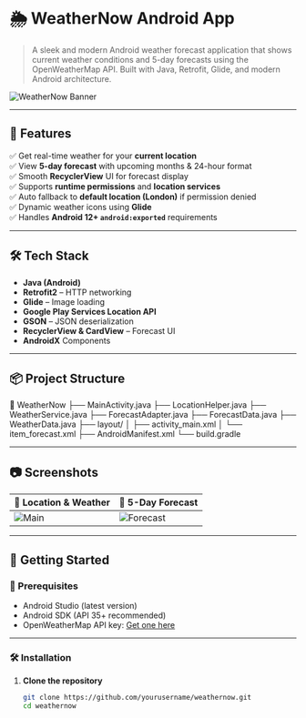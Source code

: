 # 🌦️ WeatherNow Android App

> A sleek and modern Android weather forecast application that shows current weather conditions and 5-day forecasts using the OpenWeatherMap API. Built with Java, Retrofit, Glide, and modern Android architecture.

![WeatherNow Banner](https://via.placeholder.com/800x300?text=WeatherNow+Android+App)

---

## 🚀 Features

✅ Get real-time weather for your **current location**  
✅ View **5-day forecast** with upcoming months & 24-hour format  
✅ Smooth **RecyclerView** UI for forecast display  
✅ Supports **runtime permissions** and **location services**  
✅ Auto fallback to **default location (London)** if permission denied  
✅ Dynamic weather icons using **Glide**  
✅ Handles **Android 12+ `android:exported`** requirements

---

## 🛠 Tech Stack

- **Java (Android)**
- **Retrofit2** – HTTP networking
- **Glide** – Image loading
- **Google Play Services Location API**
- **GSON** – JSON deserialization
- **RecyclerView & CardView** – Forecast UI
- **AndroidX** Components

---

## 📦 Project Structure

📁 WeatherNow
├── MainActivity.java
├── LocationHelper.java
├── WeatherService.java
├── ForecastAdapter.java
├── ForecastData.java
├── WeatherData.java
├── layout/
│ ├── activity_main.xml
│ └── item_forecast.xml
├── AndroidManifest.xml
└── build.gradle

---

## 📷 Screenshots

| 📍 Location & Weather | 📅 5-Day Forecast |
|------------------------|------------------|
| ![Main](https://via.placeholder.com/300x600) | ![Forecast](https://via.placeholder.com/300x600) |

---

## 🧪 Getting Started

### 📲 Prerequisites
- Android Studio (latest version)
- Android SDK (API 35+ recommended)
- OpenWeatherMap API key: [Get one here](https://openweathermap.org/api)

---

### 🛠 Installation

1. **Clone the repository**
   ```bash
   git clone https://github.com/yourusername/weathernow.git
   cd weathernow
